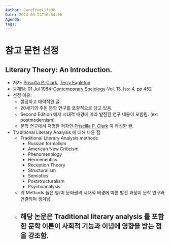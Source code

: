 ```yaml
---
Author: CarefreeLife98
Date: 2024-03-24T16:54:00
Agenda: 
tags:
---
```

# 참고 문헌 선정

## Literary Theory: An Introduction.
- 저자: [Priscilla P. Clark](https://typeset.io/authors/priscilla-p-clark-5625xq1up4), [Terry Eagleton](https://typeset.io/authors/terry-eagleton-1cyeahgwd1)
- 등재일: 01 Jul 1984-[Contemporary Sociology](https://typeset.io/journals/contemporary-sociology-js5enpld)-Vol. 13, Iss: 4, pp 452
- 선정 이유:
	- 깔끔하고 매력적인 글.
	- 20세기의 주된 문학 연구를 포괄적으로 담고 있음.
	- Second Edition 에서 시대적 배경에 따라 발전된 연구 내용이 포함됨. (ex: postmodernism)
	- 문학 연구에서 저명한 저자인 [Priscilla P. Clark](https://typeset.io/authors/priscilla-p-clark-5625xq1up4) 이 작성한 글.
- Traditional Literary Analysis 에 대해 다룬 점
	- Traditional Literary Analysis methods
		- Russian formalism
		- American New Criticism
		- Phenomenology
		- Hermeneutics
		- Reception Theory
		- Structuralism
		- Semiotics
		- Poststructuralism
		- Psychoanalysis
	- 위 Methods 들은 영/미 문화권의 시대적 배경에 따른 발전 과정이 문학 연구와 연결되며 생겨남.
	- 해당 논문은 Traditional literary analysis 를 포함한 문학 이론이 사회적 기능과 이념에 영향을 받는 점을 강조함.
		- 

